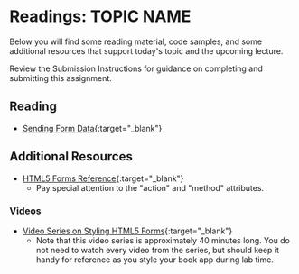 # Readings: TOPIC NAME

Below you will find some reading material, code samples, and some additional resources that support today's topic and the upcoming lecture.

Review the Submission Instructions for guidance on completing and submitting this assignment.

## Reading

- [Sending Form Data](https://developer.mozilla.org/en-US/docs/Learn/HTML/Forms/Sending_and_retrieving_form_data){:target="_blank"}

## Additional Resources

- [HTML5 Forms Reference](https://htmlreference.io/forms/){:target="_blank"}
  - Pay special attention to the "action" and "method" attributes.

### Videos

- [Video Series on Styling HTML5 Forms](https://www.youtube.com/playlist?list=PL4cUxeGkcC9g5_p_BVUGWykHfqx6bb7qK){:target="_blank"}
  - Note that this video series is approximately 40 minutes long. You do not need to watch every video from the series, but should keep it handy for reference as you style your book app during lab time.

<!-- ### Bookmark/Skim

PLACEHOLDER -->

